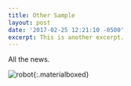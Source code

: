 ```yaml
---
title: Other Sample
layout: post
date: '2017-02-25 12:21:10 -0500'
excerpt: This is another excerpt.
---
```


All the news.

![robot](http://www.iconarchive.com/download/i49108/martin-berube/character/Robot.ico){:.materialboxed}
